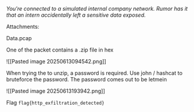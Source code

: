 *You're connected to a simulated internal company network. Rumor has it that an intern accidentally left a sensitive data exposed.*

Attachments:

Data.pcap

One of the packet contains a .zip file in hex

![[Pasted image 20250613094542.png]]

When trying the to unzip, a password is required. Use john / hashcat to bruteforce the password.
The password comes out to be letmein

![[Pasted image 20250613193942.png]]

Flag
`flag{http_exfiltration_detected}`



